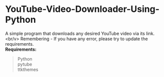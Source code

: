# YouTube-Video-Downloader-Using-Python
A simple program that downloads any desired YouTube video via its link.<br/v>
Remembering - If you have any error, please try to update the requirements.<br/>
__Requirements:__
> Python<br/>
> pytube<br/>
> ttkthemes
